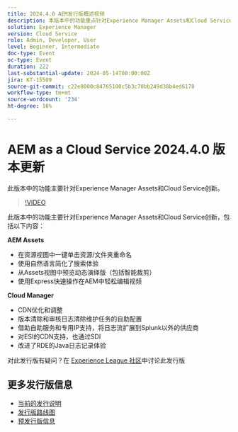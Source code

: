 ```yaml
---
title: 2024.4.0 AEM发行版概述视频
description: 本版本中的功能重点针对Experience Manager Assets和Cloud Service创新，包括以下内容：AEM Assets：在Assets View中单击1次资源/文件夹重命名使用自然语言简化了搜索体验预览动态演绎版（包括Assets中的智能裁切）使用Express Quick Actions在AEM中轻松编辑视频Cloud Manager：CDN优化和调整版本清除和审核日志清除维护任务的自助配置将日志流扩展到Splunk以外的供应商，提供自助、专用IP支持ESI的CDN支持，还通过SDII改进了RDE的Java记录体验
solution: Experience Manager
version: Cloud Service
role: Admin, Developer, User
level: Beginner, Intermediate
doc-type: Event
oc-type: Event
duration: 222
last-substantial-update: 2024-05-14T00:00:00Z
jira: KT-15509
source-git-commit: c22e8000c84765100c5b3c70bb249d38b4ed6178
workflow-type: tm+mt
source-wordcount: '234'
ht-degree: 16%

---
```


# AEM as a Cloud Service 2024.4.0 版本更新

此版本中的功能主要针对Experience Manager Assets和Cloud Service创新。

>[!VIDEO](https://video.tv.adobe.com/v/3429111/?learn=on)

此版本中的功能主要针对Experience Manager Assets和Cloud Service创新，包括以下内容：

**AEM Assets**
* 在资源视图中一键单击资源/文件夹重命名
* 使用自然语言简化了搜索体验
* 从Assets视图中预览动态演绎版（包括智能裁剪）
* 使用Express快速操作在AEM中轻松编辑视频

**Cloud Manager**
* CDN优化和调整
* 版本清除和审核日志清除维护任务的自助配置
* 借助自助服务和专用IP支持，将日志流扩展到Splunk以外的供应商
* 对ESI的CDN支持，也通过SDI
* 改进了RDE的Java日志记录体验

对此发行版有疑问？在 [Experience League 社区](https://adobe.ly/44Ofo8H)中讨论此发行版

## 更多发行版信息

* [当前的发行说明](https://experienceleague.adobe.com/docs/experience-manager-cloud-service/content/release-notes/home.html?lang=zh-Hans)
* [发行版路线图](https://experienceleague.adobe.com/docs/experience-manager-release-information/aem-release-updates/update-releases-roadmap.html?lang=zh-Hans)
* [预发行版信息](https://experienceleague.adobe.com/docs/experience-manager-cloud-service/content/release-notes/prerelease.html)
